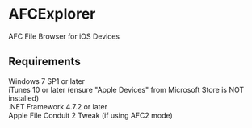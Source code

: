# AFCExplorer
 AFC File Browser for iOS Devices

## Requirements
Windows 7 SP1 or later  
iTunes 10 or later (ensure "Apple Devices" from Microsoft Store is NOT installed)  
.NET Framework 4.7.2 or later  
Apple File Conduit 2 Tweak (if using AFC2 mode)  
